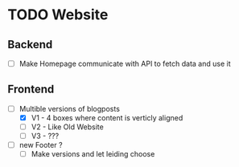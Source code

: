 # TODO Website


## Backend
- [ ] Make Homepage communicate with API to fetch data and use it

## Frontend
- [ ] Multible versions of blogposts
  - [x] V1 - 4 boxes where content is verticly aligned
  - [ ] V2 - Like Old Website
  - [ ] V3 - ???
- [ ] new Footer ?
  - [ ] Make versions and let leiding choose